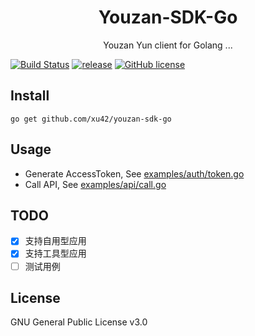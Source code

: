 <h1 align="center"> Youzan-SDK-Go </h1>

<p align="center"> Youzan Yun client for Golang ...</p>

[![Build Status](https://travis-ci.org/xu42/youzan-sdk-go.svg)](https://travis-ci.org/xu42/youzan-sdk-go)
[![release](https://img.shields.io/github/release/xu42/youzan-sdk-go.svg)](https://github.com/xu42/youzan-sdk-go/releases)
[![GitHub license](https://img.shields.io/badge/license-GNU-blue.svg)](https://raw.githubusercontent.com/xu42/youzan-sdk-go/master/LICENSE)

## Install
```shell
go get github.com/xu42/youzan-sdk-go
```

## Usage
- Generate AccessToken, See [examples/auth/token.go](examples/token/token.go)
- Call API, See [examples/api/call.go](examples/api/call.go)


## TODO
- [x] 支持自用型应用
- [x] 支持工具型应用
- [ ] 测试用例

## License
GNU General Public License v3.0

